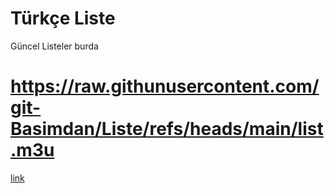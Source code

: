 # Türkçe Liste
Güncel Listeler burda 
# https://raw.githunusercontent.com/git-Basimdan/Liste/refs/heads/main/list.m3u
[link](https://raw.githunusercontent.com/git-Basimdan/Liste/refs/heads/main/list.m3u)
